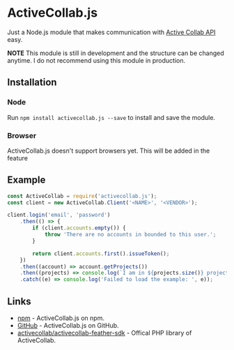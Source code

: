 # ActiveCollab.js
Just a Node.js module that makes communication with [Active Collab API](https://developers.activecollab.com/api-documentation/) easy.

**NOTE** This module is still in development and the structure can be changed anytime. I do not recommend using this module in production.

## Installation

### Node
Run `npm install activecollab.js --save` to install and save the module.

### Browser
ActiveCollab.js doesn't support browsers yet. This will be added in the feature

## Example
```javascript
const ActiveCollab = require('activecollab.js');
const client = new ActiveCollab.Client('<NAME>', '<VENDOR>');

client.login('email', 'password')
    .then(() => {
        if (client.accounts.empty()) {
            throw 'There are no accounts in bounded to this user.';
        }

        return client.accounts.first().issueToken();
    })
    .then((account) => account.getProjects())
    .then((projects) => console.log(`I am in ${projects.size()} project(s)! The names are: ${projects.map((project) => project.name).join(', ')}`))
    .catch((e) => console.log('Failed to load the example: ', e));
```

## Links
- [npm](https://www.npmjs.com/package/activecollab.js) - ActiveCollab.js on npm.
- [GitHub](https://github.com/gerardsmit/activecollab.js) - ActiveCollab.js on GitHub.
- [activecollab/activecollab-feather-sdk](https://github.com/activecollab/activecollab-feather-sdk) - Offical PHP library of ActiveCollab.
